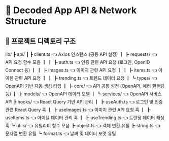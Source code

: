 # 📂 Decoded App API & Network Structure

## 📌 프로젝트 디렉토리 구조

lib/
 ┣ api/
 ┃ ┣ client.ts        👈 Axios 인스턴스 (공통 API 설정)
 ┃ ┣ requests/        👈 API 요청 함수 모음
 ┃ ┃ ┣ auth.ts       👈 인증 관련 API 요청 (로그인, OpenID Connect 등)
 ┃ ┃ ┣ images.ts     👈 이미지 관련 API 요청
 ┃ ┃ ┣ items.ts      👈 아이템 관련 API 요청
 ┃ ┃ ┣ trending.ts   👈 트렌드 데이터 요청
 ┃ ┗ types/          👈 OpenAPI 기반 자동 생성 타입
 ┃   ┣ core/        👈 API 공통 설정 (OpenAPI, 에러 핸들링 등)
 ┃   ┣ models/      👈 OpenAPI 데이터 모델
 ┃   ┗ services/    👈 OpenAPI 서비스 API
 ┣ hooks/            👈 React Query 기반 API 관리
 ┃ ┣ useAuth.ts     👈 로그인 및 인증 관련 React Query 훅
 ┃ ┣ useImages.ts   👈 이미지 관련 API 요청 훅
 ┃ ┣ useItems.ts    👈 아이템 데이터 관리 훅
 ┃ ┣ useTrending.ts 👈 트렌딩 데이터 캐싱 훅
 ┗ utils/            👈 유틸리티 함수 모음
    ┣ object.ts     👈 객체 변환 유틸
    ┣ string.ts     👈 문자열 변환 유틸
    ┗ format.ts     👈 날짜 및 데이터 포맷 유틸